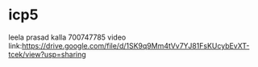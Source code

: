 # icp5
leela prasad kalla
700747785
video link:https://drive.google.com/file/d/1SK9q9Mm4tVv7YJ81FsKUcybEvXT-tcek/view?usp=sharing
